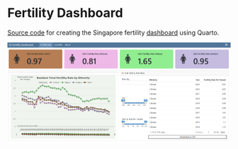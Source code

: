 # Fertility Dashboard


<a href="https://github.com/JauntyJJS/fertility_dashboard"
target="_blank">Source code</a> for creating the Singapore fertility
<a href="https://jauntyjjs.github.io/fertility_dashboard/"
target="_blank">dashboard</a> using Quarto.

<img src="share-card.png"
data-fig-alt="A preview of the completed dashboard."
data-fig-align="center" />
